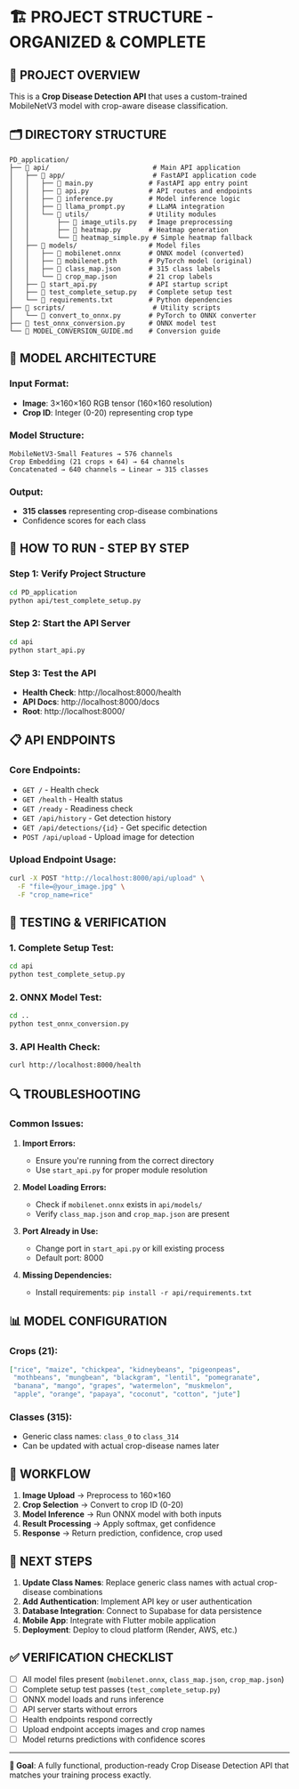 # 🏗️ PROJECT STRUCTURE - ORGANIZED & COMPLETE

## 📁 **PROJECT OVERVIEW**
This is a **Crop Disease Detection API** that uses a custom-trained MobileNetV3 model with crop-aware disease classification.

## 🗂️ **DIRECTORY STRUCTURE**

```
PD_application/
├── 📁 api/                          # Main API application
│   ├── 📁 app/                      # FastAPI application code
│   │   ├── 📄 main.py              # FastAPI app entry point
│   │   ├── 📄 api.py               # API routes and endpoints
│   │   ├── 📄 inference.py         # Model inference logic
│   │   ├── 📄 llama_prompt.py      # LLaMA integration
│   │   └── 📁 utils/               # Utility modules
│   │       ├── 📄 image_utils.py   # Image preprocessing
│   │       ├── 📄 heatmap.py       # Heatmap generation
│   │       └── 📄 heatmap_simple.py # Simple heatmap fallback
│   ├── 📁 models/                  # Model files
│   │   ├── 📄 mobilenet.onnx       # ONNX model (converted)
│   │   ├── 📄 mobilenet.pth        # PyTorch model (original)
│   │   ├── 📄 class_map.json       # 315 class labels
│   │   └── 📄 crop_map.json        # 21 crop labels
│   ├── 📄 start_api.py             # API startup script
│   ├── 📄 test_complete_setup.py   # Complete setup test
│   └── 📄 requirements.txt         # Python dependencies
├── 📁 scripts/                      # Utility scripts
│   └── 📄 convert_to_onnx.py       # PyTorch to ONNX converter
├── 📄 test_onnx_conversion.py      # ONNX model test
└── 📄 MODEL_CONVERSION_GUIDE.md    # Conversion guide
```

## 🔧 **MODEL ARCHITECTURE**

### **Input Format:**
- **Image**: 3×160×160 RGB tensor (160×160 resolution)
- **Crop ID**: Integer (0-20) representing crop type

### **Model Structure:**
```
MobileNetV3-Small Features → 576 channels
Crop Embedding (21 crops × 64) → 64 channels
Concatenated → 640 channels → Linear → 315 classes
```

### **Output:**
- **315 classes** representing crop-disease combinations
- Confidence scores for each class

## 🚀 **HOW TO RUN - STEP BY STEP**

### **Step 1: Verify Project Structure**
```bash
cd PD_application
python api/test_complete_setup.py
```

### **Step 2: Start the API Server**
```bash
cd api
python start_api.py
```

### **Step 3: Test the API**
- **Health Check**: http://localhost:8000/health
- **API Docs**: http://localhost:8000/docs
- **Root**: http://localhost:8000/

## 📋 **API ENDPOINTS**

### **Core Endpoints:**
- `GET /` - Health check
- `GET /health` - Health status
- `GET /ready` - Readiness check
- `GET /api/history` - Get detection history
- `GET /api/detections/{id}` - Get specific detection
- `POST /api/upload` - Upload image for detection

### **Upload Endpoint Usage:**
```bash
curl -X POST "http://localhost:8000/api/upload" \
  -F "file=@your_image.jpg" \
  -F "crop_name=rice"
```

## 🧪 **TESTING & VERIFICATION**

### **1. Complete Setup Test:**
```bash
cd api
python test_complete_setup.py
```

### **2. ONNX Model Test:**
```bash
cd ..
python test_onnx_conversion.py
```

### **3. API Health Check:**
```bash
curl http://localhost:8000/health
```

## 🔍 **TROUBLESHOOTING**

### **Common Issues:**

1. **Import Errors:**
   - Ensure you're running from the correct directory
   - Use `start_api.py` for proper module resolution

2. **Model Loading Errors:**
   - Check if `mobilenet.onnx` exists in `api/models/`
   - Verify `class_map.json` and `crop_map.json` are present

3. **Port Already in Use:**
   - Change port in `start_api.py` or kill existing process
   - Default port: 8000

4. **Missing Dependencies:**
   - Install requirements: `pip install -r api/requirements.txt`

## 📊 **MODEL CONFIGURATION**

### **Crops (21):**
```json
["rice", "maize", "chickpea", "kidneybeans", "pigeonpeas", 
 "mothbeans", "mungbean", "blackgram", "lentil", "pomegranate", 
 "banana", "mango", "grapes", "watermelon", "muskmelon", 
 "apple", "orange", "papaya", "coconut", "cotton", "jute"]
```

### **Classes (315):**
- Generic class names: `class_0` to `class_314`
- Can be updated with actual crop-disease names later

## 🔄 **WORKFLOW**

1. **Image Upload** → Preprocess to 160×160
2. **Crop Selection** → Convert to crop ID (0-20)
3. **Model Inference** → Run ONNX model with both inputs
4. **Result Processing** → Apply softmax, get confidence
5. **Response** → Return prediction, confidence, crop used

## 📝 **NEXT STEPS**

1. **Update Class Names**: Replace generic class names with actual crop-disease combinations
2. **Add Authentication**: Implement API key or user authentication
3. **Database Integration**: Connect to Supabase for data persistence
4. **Mobile App**: Integrate with Flutter mobile application
5. **Deployment**: Deploy to cloud platform (Render, AWS, etc.)

## ✅ **VERIFICATION CHECKLIST**

- [ ] All model files present (`mobilenet.onnx`, `class_map.json`, `crop_map.json`)
- [ ] Complete setup test passes (`test_complete_setup.py`)
- [ ] ONNX model loads and runs inference
- [ ] API server starts without errors
- [ ] Health endpoints respond correctly
- [ ] Upload endpoint accepts images and crop names
- [ ] Model returns predictions with confidence scores

---

**🎯 Goal**: A fully functional, production-ready Crop Disease Detection API that matches your training process exactly.
